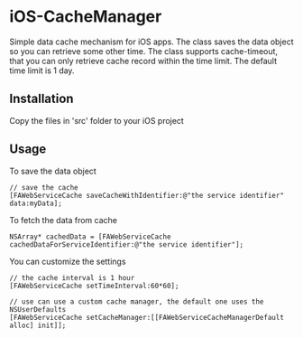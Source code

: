 iOS-CacheManager
================

Simple data cache mechanism for iOS apps. The class saves the data object so you can retrieve some other time. The class supports cache-timeout, that you can only retrieve cache record within the time limit. The default time limit is 1 day.

Installation
------------

Copy the files in 'src' folder to your iOS project

Usage
-----

To save the data object 
    
    // save the cache
    [FAWebServiceCache saveCacheWithIdentifier:@"the service identifier" data:myData];

To fetch the data from cache

    NSArray* cachedData = [FAWebServiceCache cachedDataForServiceIdentifier:@"the service identifier"];

You can customize the settings

    // the cache interval is 1 hour
    [FAWebServiceCache setTimeInterval:60*60];
    
    // use can use a custom cache manager, the default one uses the NSUserDefaults
    [FAWebServiceCache setCacheManager:[[FAWebServiceCacheManagerDefault alloc] init]];
